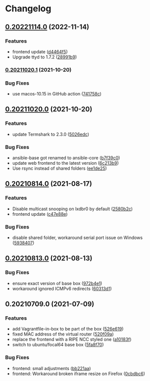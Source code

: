 # Changelog

## [0.20221114.0](https://www.github.com/RIPE-NCC/ipv6-security-lab/compare/v0.20211020.1...v0.20221114.0) (2022-11-14)


### Features

* frontend update ([d4464f5](https://www.github.com/RIPE-NCC/ipv6-security-lab/commit/d4464f5b5e61474efb9225c033d52d7175ff8f73))
* Upgrade ttyd to 1.7.2 ([28991b9](https://www.github.com/RIPE-NCC/ipv6-security-lab/commit/28991b91f42ec52b87479abe1d2bffeb1b302a2d))

### [0.20211020.1](https://www.github.com/RIPE-NCC/ipv6-security-lab/compare/v0.20211020.0...v0.20211020.1) (2021-10-20)


### Bug Fixes

* use macos-10.15 in GitHub action ([741758c](https://www.github.com/RIPE-NCC/ipv6-security-lab/commit/741758cc50ea57b23fbd97d26f78e7c7988418cb))

## [0.20211020.0](https://www.github.com/RIPE-NCC/ipv6-security-lab/compare/v0.20210814.0...v0.20211020.0) (2021-10-20)


### Features

* update Termshark to 2.3.0 ([5026edc](https://www.github.com/RIPE-NCC/ipv6-security-lab/commit/5026edc61a88618dca4a72c718e22bd21ddccd92))


### Bug Fixes

* ansible-base got renamed to ansible-core ([b7f39c0](https://www.github.com/RIPE-NCC/ipv6-security-lab/commit/b7f39c0a90c4f0ec29b1d17c291c38cb83e73d07))
* update web frontend to the latest version ([6c213b9](https://www.github.com/RIPE-NCC/ipv6-security-lab/commit/6c213b9214a017442f49353adc1a06aa603a3bdb))
* Use rsync instead of shared folders ([ee1de25](https://www.github.com/RIPE-NCC/ipv6-security-lab/commit/ee1de255f5780d974aa88b59f2293855014c6e65))

## [0.20210814.0](https://www.github.com/RIPE-NCC/ipv6-security-lab/compare/v0.20210813.0...v0.20210814.0) (2021-08-17)


### Features

* Disable multicast snooping on lxdbr0 by default ([2580b2c](https://www.github.com/RIPE-NCC/ipv6-security-lab/commit/2580b2c63d704a147e5dcc7c1a54bebe9040b9ae))
* frontend update ([c47e88e](https://www.github.com/RIPE-NCC/ipv6-security-lab/commit/c47e88eeacd48ee296ee9ab67a61aea1c87e59ad))


### Bug Fixes

* disable shared folder, workaround serial port issue on Windows ([5938407](https://www.github.com/RIPE-NCC/ipv6-security-lab/commit/5938407dcd8921839591ce9ae16018cb160d53ff))

## [0.20210813.0](https://www.github.com/RIPE-NCC/ipv6-security-lab/compare/v0.20210709.0...v0.20210813.0) (2021-08-13)


### Bug Fixes

* ensure exact version of base box ([972b4e1](https://www.github.com/RIPE-NCC/ipv6-security-lab/commit/972b4e1125cf4566d37b71e51d02bd81b05d41c0))
* workaround ignored ICMPv6 redirects ([60313d1](https://www.github.com/RIPE-NCC/ipv6-security-lab/commit/60313d14532f414794289dcbcee06caf3be99f60))

## 0.20210709.0 (2021-07-09)


### Features

* add Vagrantfile-in-box to be part of the box ([526e619](https://www.github.com/RIPE-NCC/ipv6-security-lab/commit/526e619ac00eb774e438eef8bc8865b6f4b3fe89))
* fixed MAC address of the virtual router ([520f09a](https://www.github.com/RIPE-NCC/ipv6-security-lab/commit/520f09a4fc51470254a39873069b03dc9190bc14))
* replace the frontend with a RIPE NCC styled one ([a10183f](https://www.github.com/RIPE-NCC/ipv6-security-lab/commit/a10183f9f388a4b1690a015f0e79cdf7dae48760))
* switch to ubuntu/focal64 base box ([5fa8f70](https://www.github.com/RIPE-NCC/ipv6-security-lab/commit/5fa8f70003cbe54eefdb142833dbb66bbcfa1615))


### Bug Fixes

* frontend: small adjustments ([bb221aa](https://www.github.com/RIPE-NCC/ipv6-security-lab/commit/bb221aa61c429c2f95e869259449234ebb5f73fb))
* frontend: Workaround broken iframe resize on Firefox ([0cbdbc6](https://www.github.com/RIPE-NCC/ipv6-security-lab/commit/0cbdbc61ae4afac4212f4c0c9d01310d95502218))
